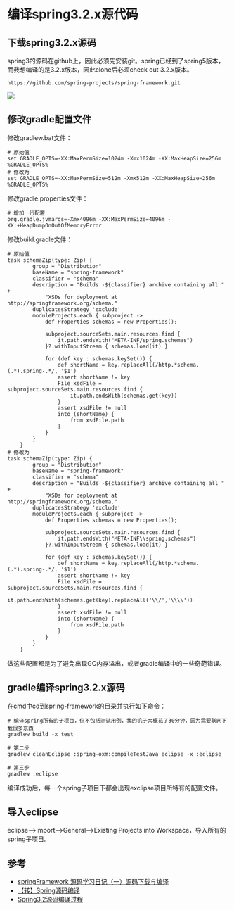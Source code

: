 # 编译spring3.2.x源代码

## 下载spring3.2.x源码

spring3的源码在github上，因此必须先安装git。spring已经到了spring5版本，而我想编译的是3.2.x版本，因此clone后必须check out 3.2.x版本。

```shell
https://github.com/spring-projects/spring-framework.git
```

![](http://wx1.sinaimg.cn/mw690/0065Y1avgy1fmbzkxbajsj30cj092t8s.jpg)

## 修改gradle配置文件

修改gradlew.bat文件：

```shell
# 原始值
set GRADLE_OPTS=-XX:MaxPermSize=1024m -Xmx1024m -XX:MaxHeapSize=256m %GRADLE_OPTS%
# 修改为
set GRADLE_OPTS=-XX:MaxPermSize=512m -Xmx512m -XX:MaxHeapSize=256m %GRADLE_OPTS%
```

修改gradle.properties文件：

```shell
# 增加一行配置
org.gradle.jvmargs=-Xmx4096m -XX:MaxPermSize=4096m -XX:+HeapDumpOnOutOfMemoryError
```

修改build.gradle文件：

```shell
# 原始值
task schemaZip(type: Zip) {
		group = "Distribution"
		baseName = "spring-framework"
		classifier = "schema"
		description = "Builds -${classifier} archive containing all " +
			"XSDs for deployment at http://springframework.org/schema."
		duplicatesStrategy 'exclude'
		moduleProjects.each { subproject ->
			def Properties schemas = new Properties();

			subproject.sourceSets.main.resources.find {
				it.path.endsWith("META-INF/spring.schemas")
			}?.withInputStream { schemas.load(it) }

			for (def key : schemas.keySet()) {
				def shortName = key.replaceAll(/http.*schema.(.*).spring-.*/, '$1')
				assert shortName != key
				File xsdFile = subproject.sourceSets.main.resources.find {
					it.path.endsWith(schemas.get(key))
				}
				assert xsdFile != null
				into (shortName) {
					from xsdFile.path
				}
			}
		}
	}
# 修改为
task schemaZip(type: Zip) {
        group = "Distribution"
        baseName = "spring-framework"
        classifier = "schema"
        description = "Builds -${classifier} archive containing all " +
            "XSDs for deployment at http://springframework.org/schema."
        duplicatesStrategy 'exclude'
        moduleProjects.each { subproject ->
            def Properties schemas = new Properties();

            subproject.sourceSets.main.resources.find {
                it.path.endsWith("META-INF\\spring.schemas")
            }?.withInputStream { schemas.load(it) }

            for (def key : schemas.keySet()) {
                def shortName = key.replaceAll(/http.*schema.(.*).spring-.*/, '$1')
                assert shortName != key
                File xsdFile = subproject.sourceSets.main.resources.find {
                    it.path.endsWith(schemas.get(key).replaceAll('\\/','\\\\'))
                }
                assert xsdFile != null
                into (shortName) {
                    from xsdFile.path
                }
            }
        }
    }
```

做这些配置都是为了避免出现GC内存溢出，或者gradle编译中的一些奇葩错误。

## gradle编译spring3.2.x源码

在cmd中cd到spring-framework的目录并执行如下命令：

```shell
# 编译spring所有的子项目，但不包括测试用例，我的机子大概花了30分钟，因为需要联网下载很多东西
gradlew build -x test

# 第二步
gradlew cleanEclipse :spring-oxm:compileTestJava eclipse -x :eclipse

# 第三步
gradlew :eclipse
```

编译成功后，每一个spring子项目下都会出现exclipse项目所特有的配置文件。

## 导入eclipse

eclipse-->import-->General-->Existing Projects into Workspace，导入所有的spring子项目。



## 参考

* [springFramework 源码学习日记（一）源码下载与编译](http://blog.csdn.net/wilsonke/article/details/23036847)
* [【转】Spring源码编译](http://www.cnblogs.com/kofxxf/p/3723434.html)
* [Spring3.2源码编译过程](http://blog.csdn.net/wqc19920906/article/details/78423586?locationNum=10&fps=1)